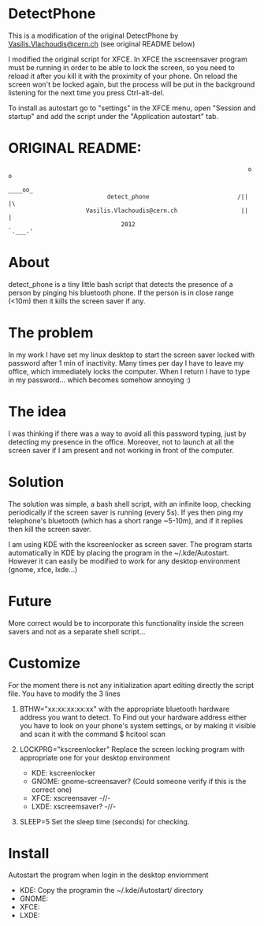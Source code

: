 DetectPhone
===========

This is a modification of the original DetectPhone by Vasilis.Vlachoudis@cern.ch (see original README below)


I modified the original script for XFCE. In XFCE the xscreensaver program must be running in order to be able to lock the screen, so you need to reload it after you kill it with the proximity of your phone. On reload the screen won't be locked again, but the process will be put in the background listening for the next time you press Ctrl-alt-del.

To install as autostart go to "settings" in the XFCE menu, open "Session and startup" and add the script under the "Application autostart" tab.


ORIGINAL README:
===============


                                                                        o o
                                                                      ____oo_
                                detect_phone                         /||    |\
                          Vasilis.Vlachoudis@cern.ch                  ||    |
                                    2012                              `.___.'

About
=====
detect_phone is a tiny little bash script that detects the presence of a
person by pinging his bluetooth phone. If the person is in close range (<10m)
then it kills the screen saver if any.


The problem
===========
In my work I have set my linux desktop to start the screen saver
locked with password after 1 min of inactivity. Many times per day I have to
leave my office, which immediately locks the computer. When I return I have to
type in my password... which becomes somehow annoying :)


The idea
========
I was thinking if there was a way to avoid all this password typing, just by
detecting my presence in the office. Moreover, not to launch at all the screen
saver if I am present and not working in front of the computer.


Solution
========
The solution was simple, a bash shell script, with an infinite loop, checking
periodically if the screen saver is running (every 5s). If yes then ping my
telephone's bluetooth (which has a short range ~5-10m), and if it replies then
kill the screen saver.

I am using KDE with the kscreenlocker as screen saver. The program starts
automatically in KDE by placing the program in the ~/.kde/Autostart.
However it can easily be modified to work for any desktop environment
(gnome, xfce, lxde...)


Future
======
More correct would be to incorporate this functionality inside the screen savers
and not as a separate shell script...


Customize
=========
For the moment there is not any initialization apart editing directly the
script file. You have to modify the 3 lines

1. BTHW="xx:xx:xx:xx:xx"
   with the appropriate bluetooth hardware address you want to detect. To
   Find out your hardware address either you have to look on your phone's
   system settings, or by making it visible and scan it with the command
   $ hcitool scan

2. LOCKPRG="kscreenlocker"
   Replace the screen locking program with appropriate one for your desktop
   environment
   - KDE:   kscreenlocker
   - GNOME: gnome-screensaver? (Could someone verify if this is the correct one)
   - XFCE:  xscreensaver                          -//-
   - LXDE:  xscreemsaver?                          -//-

3. SLEEP=5
   Set the sleep time (seconds) for checking.





Install
=======
Autostart the program when login in the desktop enviornment
- KDE:   Copy the programin the ~/.kde/Autostart/ directory
- GNOME:
- XFCE:
- LXDE:
